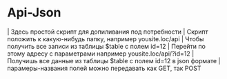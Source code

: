 # Api-Json
| Здесь простой скрипт для допиливания под потребности
| Скрипт положить к какую-нибудь папку, например yousite.loc/api
| Чтобы получить все записи из таблицы $table с полем id=12
| Перейти по этому адресу с параметрами например yousite.loc/api/?id=12
| Получишь все данные из таблицы $table с полем id=12 в json формате
| парамеры-названия полей можно передавать как GET, так POST 
